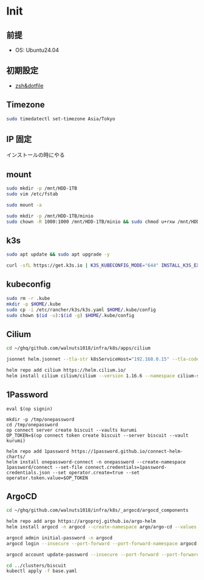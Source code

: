 # Init

## 前提

- OS: Ubuntu24.04

## 初期設定

- [zsh&dotfile](https://github.com/walnuts1018/dotfiles)

## Timezone

```bash
sudo timedatectl set-timezone Asia/Tokyo
```

## IP 固定

インストールの時にやる

## mount

```bash
sudo mkdir -p /mnt/HDD-1TB
sudo vim /etc/fstab
```

```bash
sudo mount -a
```

```bash
sudo mkdir -p /mnt/HDD-1TB/minio
sudo chown -R 1000:1000 /mnt/HDD-1TB/minio && sudo chmod u+rxw /mnt/HDD-1TB/minio
```

## k3s

```bash
sudo apt update && sudo apt upgrade -y
```

```bash
curl -sfL https://get.k3s.io | K3S_KUBECONFIG_MODE="644" INSTALL_K3S_EXEC='--flannel-backend=none --disable-network-policy --disable=servicelb,traefik' sh -
```

## kubeconfig

```bash
sudo rm -r .kube
mkdir -p $HOME/.kube
sudo cp -i /etc/rancher/k3s/k3s.yaml $HOME/.kube/config
sudo chown $(id -u):$(id -g) $HOME/.kube/config
```

## Cilium

```bash
cd ~/ghq/github.com/walnuts1018/infra/k8s/apps/cilium
```

```bash
jsonnet helm.jsonnet --tla-str k8sServiceHost="192.168.0.15" --tla-code k8sServicePort=6443 --tla-str loadBalancerIP="192.168.0.159" --tla-code enableServiceMonitor=false --tla-code operatorReplicas=1 --tla-code usek3s=true | jq .spec.source.helm.valuesObject > values.json
```

```bash
helm repo add cilium https://helm.cilium.io/
helm install cilium cilium/cilium --version 1.16.6 --namespace cilium-system --create-namespace --values values.json
```

## 1Password

```shell
eval $(op signin)
```

```shell
mkdir -p /tmp/onepassword
cd /tmp/onepassword
op connect server create biscuit --vaults kurumi
OP_TOKEN=$(op connect token create biscuit --server biscuit --vault kurumi)
```

```shell
helm repo add 1password https://1password.github.io/connect-helm-charts/
helm install onepassword-connect -n onepassword --create-namespace  1password/connect --set-file connect.credentials=1password-credentials.json --set operator.create=true --set operator.token.value=$OP_TOKEN
```

## ArgoCD

```bash
cd ~/ghq/github.com/walnuts1018/infra/k8s/_argocd/argocd_components
```

```bash
helm repo add argo https://argoproj.github.io/argo-helm
helm install argocd -n argocd --create-namespace argo/argo-cd --values ./values.yaml
```

```bash
argocd admin initial-password -n argocd
argocd login --insecure --port-forward --port-forward-namespace argocd --plaintext --username admin localhost:8080
```

```bash
argocd account update-password --insecure --port-forward --port-forward-namespace argocd --plaintext
```

```bash
cd ../clusters/biscuit
kubectl apply -f base.yaml
```

